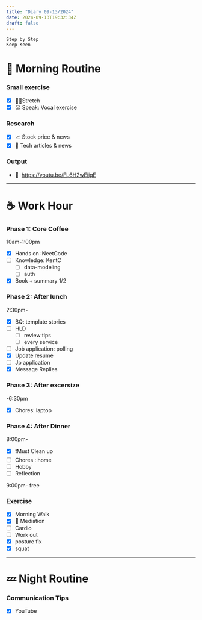 ```yaml
---
title: "Diary 09-13/2024"  
date: 2024-09-13T19:32:34Z
draft: false
---
```


```tsx
Step by Step
Keep Keen
```

# 🍳 Morning Routine

### Small exercise

- [x]  🧎‍♀️Stretch
- [x]  😮 Speak: Vocal exercise

### Research

- [x]  📈 Stock price & news
- [x]  👾 Tech articles & news

### Output

- 🎥  https://youtu.be/FL6H2wEijqE

---

# ☕ Work Hour

### Phase 1: Core Coffee

10am-1:00pm

- [x]  Hands on :NeetCode
- [ ]  Knowledge: KentC
    - [ ]  data-modeling
    - [ ]  auth
- [x]  Book + summary 1/2

### Phase 2: After lunch

2:30pm-

- [x]  BQ: template stories
- [ ]  HLD
    - [ ]  review tips
    - [ ]  every service

- [ ]  Job application: polling
- [x]  Update resume
- [ ]  Jp application
- [x]  Message Replies

### Phase 3: After excersize

-6:30pm

- [x]  Chores: laptop

### Phase 4: After Dinner

8:00pm-

- [x]  ❗Must Clean up
- [ ]  Chores : home
- [ ]  Hobby
- [ ]  Reflection

9:00pm- free

### Exercise

- [x]  Morning Walk
- [x]  🧘 Mediation
- [ ]  Cardio
- [ ]  Work out
- [x]  posture fix
- [x]  squat

---

# 💤 Night Routine

### Communication Tips

- [x]  YouTube